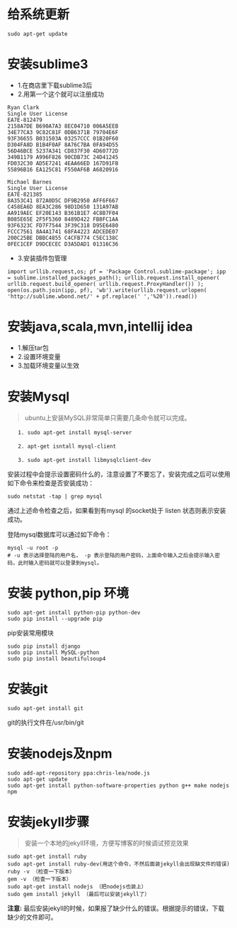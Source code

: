 # 给系统更新

```
sudo apt-get update
```

# 安装sublime3

* 1.在商店里下载sublime3后
* 2.用第一个这个就可以注册成功

```
Ryan Clark
Single User License
EA7E-812479
2158A7DE B690A7A3 8EC04710 006A5EEB
34E77CA3 9C82C81F 0DB6371B 79704E6F
93F36655 B031503A 03257CCC 01B20F60
D304FA8D B1B4F0AF 8A76C7BA 0FA94D55
56D46BCE 5237A341 CD837F30 4D60772D
349B1179 A996F826 90CDB73C 24D41245
FD032C30 AD5E7241 4EAA66ED 167D91FB
55896B16 EA125C81 F550AF6B A6820916

Michael Barnes
Single User License
EA7E-821385
8A353C41 872A0D5C DF9B2950 AFF6F667
C458EA6D 8EA3C286 98D1D650 131A97AB
AA919AEC EF20E143 B361B1E7 4C8B7F04
B085E65E 2F5F5360 8489D422 FB8FC1AA
93F6323C FD7F7544 3F39C318 D95E6480
FCCC7561 8A4A1741 68FA4223 ADCEDE07
200C25BE DBBC4855 C4CFB774 C5EC138C
0FEC1CEF D9DCECEC D3A5DAD1 01316C36
```

* 3.安装插件包管理

```
import urllib.request,os; pf = 'Package Control.sublime-package'; ipp = sublime.installed_packages_path(); urllib.request.install_opener( urllib.request.build_opener( urllib.request.ProxyHandler()) ); open(os.path.join(ipp, pf), 'wb').write(urllib.request.urlopen( 'http://sublime.wbond.net/' + pf.replace(' ','%20')).read())
```

# 安装java,scala,mvn,intellij idea

* 1.解压tar包
* 2.设置环境变量
* 3.加载环境变量以生效

# 安装Mysql

> ubuntu上安装MySQL非常简单只需要几条命令就可以完成。

```
　　1. sudo apt-get install mysql-server

　　2. apt-get isntall mysql-client

　　3. sudo apt-get install libmysqlclient-dev
```

安装过程中会提示设置密码什么的，注意设置了不要忘了，安装完成之后可以使用如下命令来检查是否安装成功：

```
sudo netstat -tap | grep mysql
```

通过上述命令检查之后，如果看到有mysql 的socket处于 listen 状态则表示安装成功。

登陆mysql数据库可以通过如下命令：

```
mysql -u root -p
# -u 表示选择登陆的用户名， -p 表示登陆的用户密码，上面命令输入之后会提示输入密码，此时输入密码就可以登录到mysql。
```

#  安装 python,pip 环境

```
sudo apt-get install python-pip python-dev
sudo pip install --upgrade pip
```

pip安装常用模块

```
sudo pip install django
sudo pip install MySQL-python
sudo pip install beautifulsoup4
```

# 安装git

```
sudo apt-get install git
```

git的执行文件在/usr/bin/git

#  安装nodejs及npm

```
sudo add-apt-repository ppa:chris-lea/node.js
sudo apt-get update
sudo apt-get install python-software-properties python g++ make nodejs npm
```

# 安装jekyll步骤

> 安装一个本地的jekyll环境，方便写博客的时候调试预览效果

```
sudo apt-get install ruby
sudo apt-get install ruby-dev(用这个命令，不然后面装jekyll会出现缺文件的错误)
ruby -v （检查一下版本）
gem -v （检查一下版本）
sudo apt-get install nodejs （把nodejs也装上）
sudo gem install jekyll （最后可以安装jekyll了）
```



**注意:**   最后安装jekyll的时候，如果报了缺少什么的错误。根据提示的错误，下载缺少的文件即可。

